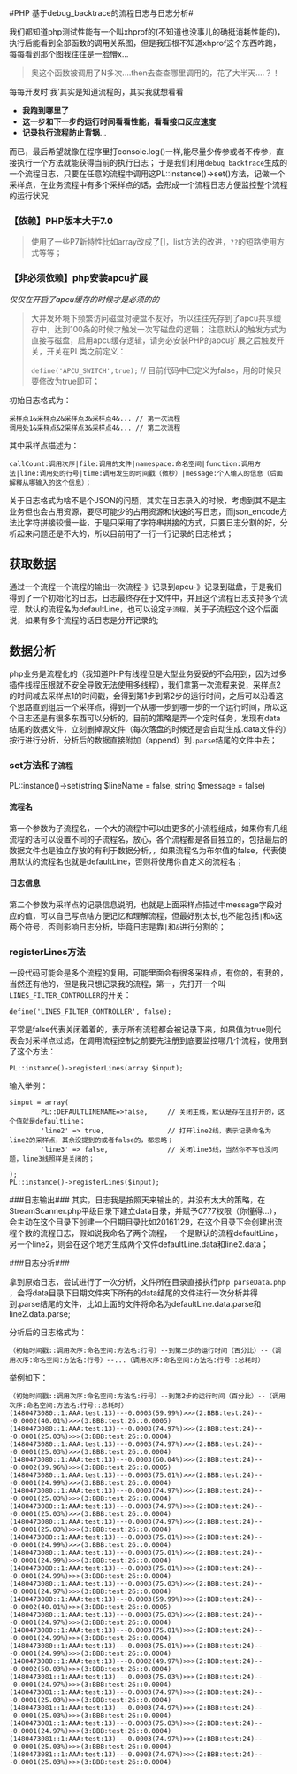 #PHP 基于debug_backtrace的流程日志与日志分析#

我们都知道php测试性能有一个叫xhprof的(不知道也没事儿的确挺消耗性能的)，执行后能看到全部函数的调用关系图，但是我压根不知道xhprof这个东西咋跑，每每看到那个图我往往是一脸懵x...


> 奥这个函数被调用了N多次....then去查查哪里调用的，花了大半天....？！


每每开发时‘我’其实是知道流程的，其实我就想看看
- **我跑到哪里了**
- **这一步和下一步的运行时间看看性能，看看接口反应速度**
- **记录执行流程防止背锅**...

而已，最后希望就像在程序里打console.log()一样,能尽量少传参或者不传参，直接执行一个方法就能获得当前的执行日志；
于是我们利用`debug_backtrace`生成的一个流程日志，只要在任意的流程中调用这PL::instance()->set()方法，记做一个采样点，在业务流程中有多个采样点的话，会形成一个流程日志方便监控整个流程的运行状况;

### 【依赖】PHP版本大于7.0 ###

> 使用了一些P7新特性比如array改成了[]，list方法的改进，`??`的短路使用方式等等；


### 【非必须依赖】php安装apcu扩展 ###

*仅仅在开启了apcu缓存的时候才是必须的的*

> 大并发环境下频繁访问磁盘对硬盘不友好，所以往往先存到了apcu共享缓存中，达到100条的时候才触发一次写磁盘的逻辑；
> 注意默认的触发方式为直接写磁盘，启用apcu缓存逻辑，请务必安装PHP的apcu扩展之后触发开关，开关在PL类之前定义：
>
> `define('APCU_SWITCH',true);`		// 目前代码中已定义为false，用的时候只要修改为true即可；
> 


初始日志格式为：

	采样点1&采样点2&采样点3&采样点4&... // 第一次流程	
	调用处1&采样点&2采样点3&采样点4&... // 第二次流程	

其中采样点描述为：

	callCount:调用次序|file:调用的文件|namespace:命名空间|function:调用方法|line:调用处的行号|time:调用发生的时间戳（微秒）|message:个人输入的信息（后面解释从哪输入的这个信息）；


关于日志格式为啥不是个JSON的问题，其实在日志录入的时候，考虑到其不是主业务但也会占用资源，要尽可能少的占用资源和快速的写日志，而json_encode方法比字符拼接较慢一些，于是只采用了字符串拼接的方式，只要日志分割的好，分析起来问题还是不大的，所以目前用了一行一行记录的日志格式；

## 获取数据 ##

通过一个流程一个流程的输出一次流程-》记录到apcu-》记录到磁盘，于是我们得到了一个初始化的日志，日志最终存在于文件中，并且这个流程日志支持多个流程，默认的流程名为defaultLine，也可以设定`子流程`，关于子流程这个这个后面说，如果有多个流程的话日志是分开记录的;


## 数据分析 ##
php业务是流程化的（我知道PHP有线程但是大型业务妥妥的不会用到，因为过多插件线程压根就不安全导致无法使用多线程），我们拿第一次流程来说，采样点2的时间减去采样点1的时间戳，会得到第1步到第2步的运行时间，之后可以沿着这个思路直到组后一个采样点，得到一个从哪一步到哪一步的一个运行时间，所以这个日志还是有很多东西可以分析的，目前的策略是弄一个定时任务，发现有data结尾的数据文件，立刻删掉源文件（每次落盘的时候还是会自动生成.data文件的）按行进行分析，分析后的数据直接附加（append）到`.parse`结尾的文件中去；


### set方法和`子流程` ###
PL::instance()->set(string $lineName = false, string $message = false) 	
#### 流程名
第一个参数为子流程名，一个大的流程中可以由更多的小流程组成，如果你有几组流程的话可以设置不同的子流程名，放心，各个流程都是各自独立的，包括最后的数据文件也是独立存放的有利于数据分析，，如果流程名为布尔值的false，代表使用默认的流程名也就是defaultLine，否则将使用你自定义的流程名；

#### 日志信息
第二个参数为采样点的记录信息说明，也就是上面采样点描述中message字段对应的值，可以自己写点啥方便记忆和理解流程，但最好别太长,也不能包括`|`和`&`这两个符号，否则影响日志分析，毕竟日志是靠`|`和`&`进行分割的；

### registerLines方法 ###
一段代码可能会是多个流程的复用，可能里面会有很多采样点，有你的，有我的，当然还有他的，但是我只想记录我的流程，第一，先打开一个叫`LINES_FILTER_CONTROLLER`的开关：

	define('LINES_FILTER_CONTROLLER', false);       

平常是false代表关闭着着的，表示所有流程都会被记录下来，如果值为true则代表会对采样点过滤，在调用流程控制之前要先注册到底要监控哪几个流程，使用到了这个方法：

	PL::instance()->registerLines(array $input);
输入举例：

	$input = array(
			PL::DEFAULTLINENAME=>false,     // 关闭主线，默认是存在且打开的，这个值就是defaultLine；
			'line2' => true,                // 打开line2线，表示记录命名为line2的采样点，其余没提到的或者false的，都忽略；
			'line3' => false,               // 关闭line3线，当然你不写也没问题，line3线照样是关闭的；

	);
	PL::instance()->registerLines($input);

###日志输出###
其实，日志我是按照天来输出的，并没有太大的策略，在StreamScanner.php平级目录下建立data目录，并赋予0777权限（你懂得...），会主动在这个目录下创建一个日期目录比如20161129，在这个目录下会创建出流程个数的流程日志，假如说我命名了两个流程，一个是默认的流程defaultLine，另一个line2，则会在这个地方生成两个文件defaultLine.data和line2.data；


###日志分析###

拿到原始日志，尝试进行了一次分析，文件所在目录直接执行`php parseData.php` ，会将data目录下日期文件夹下所有的data结尾的文件进行一次分析并得到.parse结尾的文件，比如上面的文件将命名为defaultLine.data.parse和line2.data.parse;


分析后的日志格式为：

	（初始时间戳::调用次序:命名空间:方法名:行号）--到第二步的运行时间（百分比）--（调用次序:命名空间:方法名:行号）--...（调用次序:命名空间:方法名:行号::总耗时）


举例如下：

	（初始时间戳::调用次序:命名空间:方法名:行号）--到第2步的运行时间（百分比）--（调用次序:命名空间:方法名:行号::总耗时）
	(1480473080::1:AAA:test:13)---0.0003(59.99%)>>>(2:BBB:test:24)---0.0002(40.01%)>>>(3:BBB:test:26::0.0005)
	(1480473080::1:AAA:test:13)---0.0003(74.97%)>>>(2:BBB:test:24)---0.0001(25.03%)>>>(3:BBB:test:26::0.0004)
	(1480473080::1:AAA:test:13)---0.0003(74.97%)>>>(2:BBB:test:24)---0.0001(25.03%)>>>(3:BBB:test:26::0.0004)
	(1480473080::1:AAA:test:13)---0.0003(60.04%)>>>(2:BBB:test:24)---0.0002(39.96%)>>>(3:BBB:test:26::0.0005)
	(1480473080::1:AAA:test:13)---0.0003(75.01%)>>>(2:BBB:test:24)---0.0001(24.99%)>>>(3:BBB:test:26::0.0004)
	(1480473080::1:AAA:test:13)---0.0003(74.97%)>>>(2:BBB:test:24)---0.0001(25.03%)>>>(3:BBB:test:26::0.0004)
	(1480473080::1:AAA:test:13)---0.0003(74.97%)>>>(2:BBB:test:24)---0.0001(25.03%)>>>(3:BBB:test:26::0.0004)
	(1480473080::1:AAA:test:13)---0.0003(74.97%)>>>(2:BBB:test:24)---0.0001(25.03%)>>>(3:BBB:test:26::0.0004)
	(1480473080::1:AAA:test:13)---0.0003(75.01%)>>>(2:BBB:test:24)---0.0001(24.99%)>>>(3:BBB:test:26::0.0004)
	(1480473080::1:AAA:test:13)---0.0003(75.01%)>>>(2:BBB:test:24)---0.0001(24.99%)>>>(3:BBB:test:26::0.0004)
	(1480473080::1:AAA:test:13)---0.0003(75.01%)>>>(2:BBB:test:24)---0.0001(24.99%)>>>(3:BBB:test:26::0.0004)
	(1480473080::1:AAA:test:13)---0.0003(75.03%)>>>(2:BBB:test:24)---0.0001(24.97%)>>>(3:BBB:test:26::0.0004)
	(1480473080::1:AAA:test:13)---0.0003(59.99%)>>>(2:BBB:test:24)---0.0002(40.01%)>>>(3:BBB:test:26::0.0005)
	(1480473080::1:AAA:test:13)---0.0003(75.03%)>>>(2:BBB:test:24)---0.0001(24.97%)>>>(3:BBB:test:26::0.0004)
	(1480473080::1:AAA:test:13)---0.0003(75.01%)>>>(2:BBB:test:24)---0.0001(24.99%)>>>(3:BBB:test:26::0.0004)
	(1480473080::1:AAA:test:13)---0.0003(75.01%)>>>(2:BBB:test:24)---0.0001(24.99%)>>>(3:BBB:test:26::0.0004)
	(1480473080::1:AAA:test:13)---0.0002(49.97%)>>>(2:BBB:test:24)---0.0002(50.03%)>>>(3:BBB:test:26::0.0004)
	(1480473081::1:AAA:test:13)---0.0003(75.03%)>>>(2:BBB:test:24)---0.0001(24.97%)>>>(3:BBB:test:26::0.0004)
	(1480473081::1:AAA:test:13)---0.0003(74.97%)>>>(2:BBB:test:24)---0.0001(25.03%)>>>(3:BBB:test:26::0.0004)
	(1480473081::1:AAA:test:13)---0.0003(74.97%)>>>(2:BBB:test:24)---0.0001(25.03%)>>>(3:BBB:test:26::0.0004)
	(1480473081::1:AAA:test:13)---0.0003(75.03%)>>>(2:BBB:test:24)---0.0001(24.97%)>>>(3:BBB:test:26::0.0004)
	(1480473081::1:AAA:test:13)---0.0003(74.97%)>>>(2:BBB:test:24)---0.0001(25.03%)>>>(3:BBB:test:26::0.0004)
	(1480473081::1:AAA:test:13)---0.0003(74.97%)>>>(2:BBB:test:24)---0.0001(25.03%)>>>(3:BBB:test:26::0.0004)
